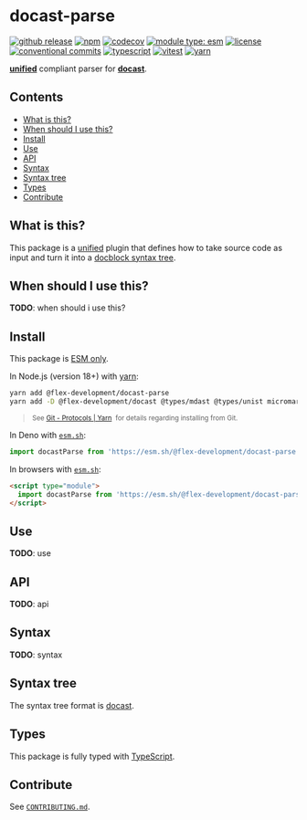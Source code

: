 # docast-parse

[![github release](https://img.shields.io/github/v/release/flex-development/docast-parse.svg?include_prereleases&sort=semver)](https://github.com/flex-development/docast-parse/releases/latest)
[![npm](https://img.shields.io/npm/v/@flex-development/docast-parse.svg)](https://npmjs.com/package/@flex-development/docast-parse)
[![codecov](https://codecov.io/gh/flex-development/docast-parse/branch/main/graph/badge.svg?token=R2TPEBGWXB)](https://codecov.io/gh/flex-development/docast-parse)
[![module type: esm](https://img.shields.io/badge/module%20type-esm-brightgreen)](https://github.com/voxpelli/badges-cjs-esm)
[![license](https://img.shields.io/github/license/flex-development/docast-parse.svg)](LICENSE.md)
[![conventional commits](https://img.shields.io/badge/-conventional%20commits-fe5196?logo=conventional-commits&logoColor=ffffff)](https://conventionalcommits.org/)
[![typescript](https://img.shields.io/badge/-typescript-3178c6?logo=typescript&logoColor=ffffff)](https://typescriptlang.org/)
[![vitest](https://img.shields.io/badge/-vitest-6e9f18?style=flat&logo=vitest&logoColor=ffffff)](https://vitest.dev/)
[![yarn](https://img.shields.io/badge/-yarn-2c8ebb?style=flat&logo=yarn&logoColor=ffffff)](https://yarnpkg.com/)

[**unified**][unified] compliant parser for [**docast**][docast].

## Contents

- [What is this?](#what-is-this)
- [When should I use this?](#when-should-i-use-this)
- [Install](#install)
- [Use](#use)
- [API](#api)
- [Syntax](#syntax)
- [Syntax tree](#syntax-tree)
- [Types](#types)
- [Contribute](#contribute)

## What is this?

This package is a [unified][unified] plugin that defines how to take source code as input and turn it into a [docblock
syntax tree][docast].

## When should I use this?

**TODO**: when should i use this?

## Install

This package is [ESM only][esm].

In Node.js (version 18+) with [yarn][yarn]:

```sh
yarn add @flex-development/docast-parse
yarn add -D @flex-development/docast @types/mdast @types/unist micromark-util-types
```

<blockquote>
  <small>
    See <a href='https://yarnpkg.com/protocol/git'>Git - Protocols | Yarn</a>
    &nbsp;for details regarding installing from Git.
  </small>
</blockquote>

In Deno with [`esm.sh`][esmsh]:

```ts
import docastParse from 'https://esm.sh/@flex-development/docast-parse'
```

In browsers with [`esm.sh`][esmsh]:

```html
<script type="module">
  import docastParse from 'https://esm.sh/@flex-development/docast-parse'
</script>
```

## Use

**TODO**: use

## API

**TODO**: api

## Syntax

**TODO**: syntax

## Syntax tree

The syntax tree format is [docast][docast].

## Types

This package is fully typed with [TypeScript][typescript].

## Contribute

See [`CONTRIBUTING.md`](CONTRIBUTING.md).

[docast]: https://github.com/flex-development/docast
[esm]: https://gist.github.com/sindresorhus/a39789f98801d908bbc7ff3ecc99d99c
[esmsh]: https://esm.sh/
[typescript]: https://www.typescriptlang.org
[unified]: https://github.com/unifiedjs/unified
[yarn]: https://yarnpkg.com
